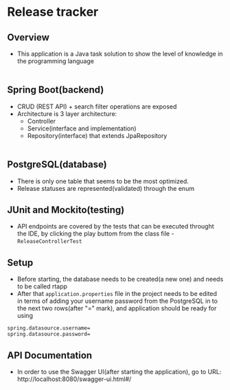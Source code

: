 # Release tracker
## Overview <br/>
* This application is a Java task solution to show the level of knowledge in the programming language <br /><br />
## Spring Boot(backend) <br />
* CRUD (REST API) + search filter operations are exposed<br />
* Architecture is 3 layer architecture:<br>
   * Controller<br/>
   * Service(interface and implementation) <br />
   * Repository(interface) that extends JpaRepository<br /> <br />
  
## PostgreSQL(database) <br />
* There is only one table that seems to be the most optimized.<br />
* Release statuses are represented(validated) through the enum<br />

## JUnit and Mockito(testing)
* API endpoints are covered by the tests that can be executed throught the IDE, by clicking the play buttom from the class file - `ReleaseControllerTest`

## Setup
* Before starting, the database needs to be created(a new one) and needs to be called rtapp<br />
* After that `application.properties` file in the project needs to be edited in terms of adding your username password from the PostgreSQL in to the next two rows(after "=" mark), and application should be ready for using<br />
```
spring.datasource.username=
spring.datasource.password=
```
## API Documentation
* In order to use the Swagger UI(after starting the application), go to URL: http://localhost:8080/swagger-ui.html#/<br />
